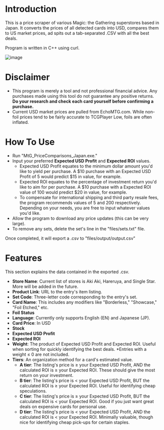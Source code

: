 # Introduction

This is a price scraper of various Magic: the Gathering superstores based in Japan. It converts the prices of all detected cards into USD, compares them to US market prices, ad spits out a tab-separated .CSV with all the best deals.

Program is written in C++ using curl.

![image](https://user-images.githubusercontent.com/127451072/227806523-bde604ba-68d1-4808-9976-7f39bd2c8322.png)

# Disclaimer

* This program is merely a tool and not professional financial advice. Any purchases made using this tool do not guarantee any positive returns. **Do your research and check each card yourself before confirming a purchase.**
* Current USD market prices are pulled from EchoMTG.com. While non-foil prices tend to be fairly accurate to TCGPlayer Low, foils are often inflated.

# How To Use

* Run "MtG_PriceComparisons_Japan.exe."
* Input your preferred **Expected USD Profit** and **Expected ROI** values.
  * Expected USD Profit equates to the minimum dollar amount you'd like to yield per purchase. A $10 purchase with an Expected USD Profit of 5 would predict $15 in value, for example.
  * Expected ROI equates to the percentage of investment return you'd like to aim for per purchase. A $10 purchase with a Expected ROI value of 100 would predict $20 in value, for example.
  * To compensate for international shipping and third party resale fees, the program recommends values of 5 and 200 respectively. Depending on your needs, you are free to input whatever values you'd like.
* Allow the program to download any price updates (this can be very large).
* To remove any sets, delete the set's line in the "files/sets.txt" file.

Once completed, it will export a .csv to "files/output/output.csv"

# Features
This section explains the data contained in the exported .csv.
* **Store Name**: Current list of stores is Aki Aki, Hareruya, and Single Star. More will be added in the future.
* **Product Link**: URL to the entry's item listing.
* **Set Code**: Three-letter code corresponding to the entry's set.
* **Card Name**: This includes any modifiers like "Borderless," "Showcase," "Foil Etched," etc.
* **Foil Status**
* **Language**: Currently only supports English (EN) and Japanese (JP).
* **Card Price**: In USD
* **Stock**
* **Expected USD Profit**
* **Expected ROI**
* **Weight**: The product of Expected USD Profit and Expected ROI. Useful when sorting for quickly identifying the best deals.
  *Entries with a weight ≤ 0 are not included.
* **Tiers**: An organization method for a card's estimated value.
  * **A tier**: The listing's price is ≥ your Expected USD Profit, AND the calculated ROI is ≥ your Expected ROI. These should give the most return on your investment.
  * **B tier**: The listing's price is < your Expected USD Profit, BUT the calculated ROI is ≥ your Expected ROI. Useful for identifying cheap speculations.
  * **C tier**: The listing's price is ≥ your Expected USD Profit, BUT the calculated ROI is < your Expected ROI. Good if you just want great deals on expensive cards for personal use.
  * **D tier**: The listing's price is < your Expected USD Profit, AND the calculated ROI is < your Expected ROI. Minimally valuable, though nice for identifying cheap pick-ups for certain staples.

